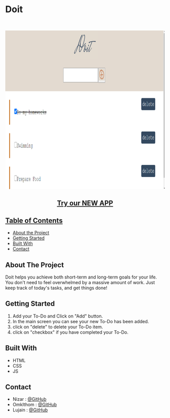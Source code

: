 # Doit

<!-- PROJECT LOGO -->
<br />

<p align = "center">
  <img src="./img/about.PNG" width="100%" height="500" />
</p>
  <h2 align="center"><a href="https://webahead7.github.io/Doit/">Try our NEW APP</h2>


<!-- TABLE OF CONTENTS -->
## Table of Contents

* [About the Project](#about-the-project)
* [Getting Started](#getting-started)
* [Built With](#built-with)
* [Contact](#contact)


<!-- ABOUT THE PROJECT -->
## About The Project

  
Doit helps you achieve both short-term and long-term goals for your life. You don't need to feel overwhelmed by a massive amount of work. Just keep track of today's tasks, and get things done!

<!-- GETTING STARTED -->
## Getting Started

1) Add your To-Do and Click on "Add" button.
2) In the main screen you can see your new To-Do has been added.
3) click on "delete" to delete your To-Do item.
4) click on "checkbox" if you have completed your To-Do.

## Built With
* HTML
* CSS
* JS

<!-- CONTACT -->
## Contact

* Nizar : [@GitHub](https://github.com/nizarhalloun)
* Omklthom :  [@GitHub](https://github.com/OmklthomAmara)
* Lujain :  [@GitHub](https://github.com/Lujain-AbdUllatif)

